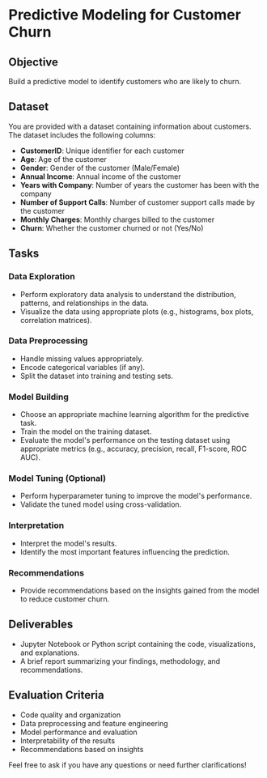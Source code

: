 # Predictive Modeling for Customer Churn

## Objective
Build a predictive model to identify customers who are likely to churn.

## Dataset
You are provided with a dataset containing information about customers. The dataset includes the following columns:

- **CustomerID**: Unique identifier for each customer
- **Age**: Age of the customer
- **Gender**: Gender of the customer (Male/Female)
- **Annual Income**: Annual income of the customer
- **Years with Company**: Number of years the customer has been with the company
- **Number of Support Calls**: Number of customer support calls made by the customer
- **Monthly Charges**: Monthly charges billed to the customer
- **Churn**: Whether the customer churned or not (Yes/No)

## Tasks

### Data Exploration
- Perform exploratory data analysis to understand the distribution, patterns, and relationships in the data.
- Visualize the data using appropriate plots (e.g., histograms, box plots, correlation matrices).

### Data Preprocessing
- Handle missing values appropriately.
- Encode categorical variables (if any).
- Split the dataset into training and testing sets.

### Model Building
- Choose an appropriate machine learning algorithm for the predictive task.
- Train the model on the training dataset.
- Evaluate the model's performance on the testing dataset using appropriate metrics (e.g., accuracy, precision, recall, F1-score, ROC AUC).

### Model Tuning (Optional)
- Perform hyperparameter tuning to improve the model's performance.
- Validate the tuned model using cross-validation.

### Interpretation
- Interpret the model's results.
- Identify the most important features influencing the prediction.

### Recommendations
- Provide recommendations based on the insights gained from the model to reduce customer churn.

## Deliverables
- Jupyter Notebook or Python script containing the code, visualizations, and explanations.
- A brief report summarizing your findings, methodology, and recommendations.

## Evaluation Criteria
- Code quality and organization
- Data preprocessing and feature engineering
- Model performance and evaluation
- Interpretability of the results
- Recommendations based on insights

Feel free to ask if you have any questions or need further clarifications!
